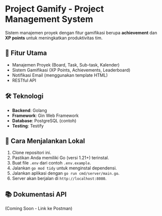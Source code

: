 # Project Gamify - Project Management System

Sistem manajemen proyek dengan fitur gamifikasi berupa **achievement** dan **XP points** untuk meningkatkan produktivitas tim.

## 🌟 Fitur Utama
- Manajemen Proyek (Board, Task, Sub-task, Kalender)
- Sistem Gamifikasi (XP Points, Achievements, Leaderboard)
- Notifikasi Email (menggunakan template HTML)
- RESTful API

## 🛠️ Teknologi
- **Backend**: Golang
- **Framework**: Gin Web Framework
- **Database**: PostgreSQL (contoh)
- **Testing**: Testify

## 🚀 Cara Menjalankan Lokal
1.  Clone repositori ini.
2.  Pastikan Anda memiliki Go (versi 1.21+) terinstal.
3.  Buat file `.env` dari contoh `.env.example`.
4.  Jalankan `go mod tidy` untuk menginstal dependensi.
5.  Jalankan aplikasi dengan `go run cmd/server/main.go`.
6.  Server akan berjalan di `http://localhost:8080`.

## 📚 Dokumentasi API
(Coming Soon - Link ke Postman)